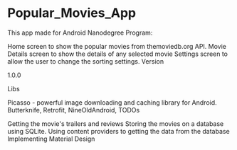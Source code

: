 # Popular_Movies_App
This app made for Android Nanodegree Program:

Home screen to show the popular movies from themoviedb.org API.
Movie Details screen to show the details of any selected movie
Settings screen to allow the user to change the sorting settings.
Version

1.0.0

Libs

Picasso - powerful image downloading and caching library for Android.
Butterknife,
Retrofit,
NineOldAndroid,
TODOs

Getting the movie's trailers and reviews
Storing the movies on a database using SQLite.
Using content providers to getting the data from the database
Implementing Material Design

